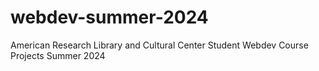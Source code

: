 # webdev-summer-2024
American Research Library and Cultural Center Student Webdev Course Projects Summer 2024
